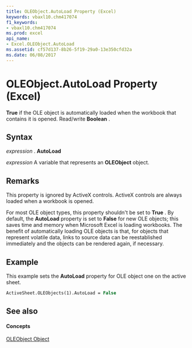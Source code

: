 ```yaml
---
title: OLEObject.AutoLoad Property (Excel)
keywords: vbaxl10.chm417074
f1_keywords:
- vbaxl10.chm417074
ms.prod: excel
api_name:
- Excel.OLEObject.AutoLoad
ms.assetid: cf57d137-8b26-5f19-29a0-13e350cfd32a
ms.date: 06/08/2017
---
```



# OLEObject.AutoLoad Property (Excel)

 **True** if the OLE object is automatically loaded when the workbook that contains it is opened. Read/write **Boolean** .


## Syntax

 _expression_ . **AutoLoad**

 _expression_ A variable that represents an **OLEObject** object.


## Remarks

This property is ignored by ActiveX controls. ActiveX controls are always loaded when a workbook is opened.

For most OLE object types, this property shouldn't be set to  **True** . By default, the **AutoLoad** property is set to **False** for new OLE objects; this saves time and memory when Microsoft Excel is loading workbooks. The benefit of automatically loading OLE objects is that, for objects that represent volatile data, links to source data can be reestablished immediately and the objects can be rendered again, if necessary.


## Example

This example sets the  **AutoLoad** property for OLE object one on the active sheet.


```vb
ActiveSheet.OLEObjects(1).AutoLoad = False
```


## See also


#### Concepts


[OLEObject Object](Excel.OLEObject.md)

